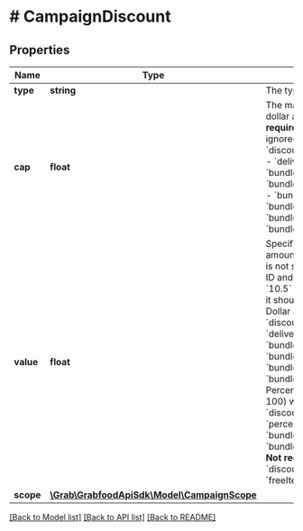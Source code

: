 # # CampaignDiscount

## Properties

Name | Type | Description | Notes
------------ | ------------- | ------------- | -------------
**type** | **string** | The type of discount |
**cap** | **float** | The maximum discount dollar amount. It is **not required** and will be ignored when the &#x60;discount.type&#x60; is: - &#x60;net&#x60; - &#x60;delivery&#x60; - &#x60;freeItem&#x60; - &#x60;bundleSameNet&#x60; - &#x60;bundleSamePercentage&#x60; - &#x60;bundleSameFixPrice&#x60; - &#x60;bundleDiffNet&#x60; - &#x60;bundleDiffPercentage&#x60; - &#x60;bundleDiffFixPrice&#x60; | [optional]
**value** | **float** | Specify the discount amount. Decimal number is not supported For VN, ID and TH. For example, &#x60;10.5&#x60; is not allowed and it should be &#x60;10.0&#x60;. * Dollar amount value when &#x60;discount.type&#x60; is &#x60;net&#x60;, &#x60;delivery&#x60;, &#x60;bundleSameNet&#x60;, &#x60;bundleSameFixPrice&#x60;, &#x60;bundleDiffNet&#x60;, &#x60;bundleDiffFixPrice&#x60;. * Percentage value (0-100) when &#x60;discount.type&#x60; is &#x60;percentage&#x60;, &#x60;bundleSamePercentage&#x60;, &#x60;bundleDiffPercentage&#x60;. * **Not required** when &#x60;discount.type&#x60; is &#x60;freeItem&#x60;. | [optional]
**scope** | [**\Grab\GrabfoodApiSdk\Model\CampaignScope**](CampaignScope.md) |  |

[[Back to Model list]](../../README.md#models) [[Back to API list]](../../README.md#endpoints) [[Back to README]](../../README.md)
